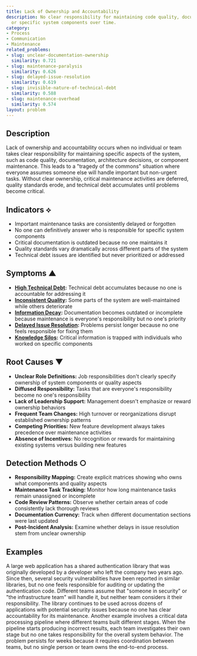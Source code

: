 ```yaml
---
title: Lack of Ownership and Accountability
description: No clear responsibility for maintaining code quality, documentation,
  or specific system components over time.
category:
- Process
- Communication
- Maintenance
related_problems:
- slug: unclear-documentation-ownership
  similarity: 0.721
- slug: maintenance-paralysis
  similarity: 0.626
- slug: delayed-issue-resolution
  similarity: 0.619
- slug: invisible-nature-of-technical-debt
  similarity: 0.588
- slug: maintenance-overhead
  similarity: 0.574
layout: problem
---
```


## Description

Lack of ownership and accountability occurs when no individual or team takes clear responsibility for maintaining specific aspects of the system, such as code quality, documentation, architecture decisions, or component maintenance. This leads to a "tragedy of the commons" situation where everyone assumes someone else will handle important but non-urgent tasks. Without clear ownership, critical maintenance activities are deferred, quality standards erode, and technical debt accumulates until problems become critical.

## Indicators ⟡
- Important maintenance tasks are consistently delayed or forgotten
- No one can definitively answer who is responsible for specific system components
- Critical documentation is outdated because no one maintains it
- Quality standards vary dramatically across different parts of the system
- Technical debt issues are identified but never prioritized or addressed

## Symptoms ▲
- **[High Technical Debt](high-technical-debt.md):** Technical debt accumulates because no one is accountable for addressing it
- **[Inconsistent Quality](inconsistent-quality.md):** Some parts of the system are well-maintained while others deteriorate
- **[Information Decay](information-decay.md):** Documentation becomes outdated or incomplete because maintenance is everyone's responsibility but no one's priority
- **[Delayed Issue Resolution](delayed-issue-resolution.md):** Problems persist longer because no one feels responsible for fixing them
- **[Knowledge Silos](knowledge-silos.md):** Critical information is trapped with individuals who worked on specific components

## Root Causes ▼
- **Unclear Role Definitions:** Job responsibilities don't clearly specify ownership of system components or quality aspects
- **Diffused Responsibility:** Tasks that are everyone's responsibility become no one's responsibility
- **Lack of Leadership Support:** Management doesn't emphasize or reward ownership behaviors
- **Frequent Team Changes:** High turnover or reorganizations disrupt established ownership patterns
- **Competing Priorities:** New feature development always takes precedence over maintenance activities
- **Absence of Incentives:** No recognition or rewards for maintaining existing systems versus building new features

## Detection Methods ○
- **Responsibility Mapping:** Create explicit matrices showing who owns what components and quality aspects
- **Maintenance Task Tracking:** Monitor how long maintenance tasks remain unassigned or incomplete
- **Code Review Patterns:** Observe whether certain areas of code consistently lack thorough reviews
- **Documentation Currency:** Track when different documentation sections were last updated
- **Post-Incident Analysis:** Examine whether delays in issue resolution stem from unclear ownership

## Examples

A large web application has a shared authentication library that was originally developed by a developer who left the company two years ago. Since then, several security vulnerabilities have been reported in similar libraries, but no one feels responsible for auditing or updating the authentication code. Different teams assume that "someone in security" or "the infrastructure team" will handle it, but neither team considers it their responsibility. The library continues to be used across dozens of applications with potential security issues because no one has clear accountability for its maintenance. Another example involves a critical data processing pipeline where different teams built different stages. When the pipeline starts producing incorrect results, each team investigates their own stage but no one takes responsibility for the overall system behavior. The problem persists for weeks because it requires coordination between teams, but no single person or team owns the end-to-end process.